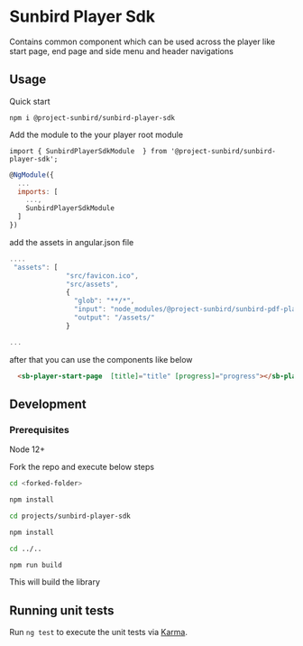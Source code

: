 # Sunbird Player Sdk

Contains common component which can be used across the player like start page, end page and side menu and header navigations

## Usage

Quick start

`npm i @project-sunbird/sunbird-player-sdk`


Add the module to the your player root module 

`import { SunbirdPlayerSdkModule  } from '@project-sunbird/sunbird-player-sdk';`

```javascript
@NgModule({
  ...
  imports: [
    ...,
    SunbirdPlayerSdkModule
  ]
})
```

add the assets in angular.json file

```javascript
....
 "assets": [
              "src/favicon.ico",
              "src/assets",
              {
                "glob": "**/*",
                "input": "node_modules/@project-sunbird/sunbird-pdf-player/lib/assets/",
                "output": "/assets/"
              }

...

```

after that you can use the components like below

```html
  <sb-player-start-page  [title]="title" [progress]="progress"></sb-player-start-page>
```


## Development

### Prerequisites

 Node 12+

Fork the repo and execute below steps

```bash
cd <forked-folder>

npm install

cd projects/sunbird-player-sdk

npm install

cd ../..

npm run build

```

This will build the library

## Running unit tests

Run `ng test` to execute the unit tests via [Karma](https://karma-runner.github.io).
